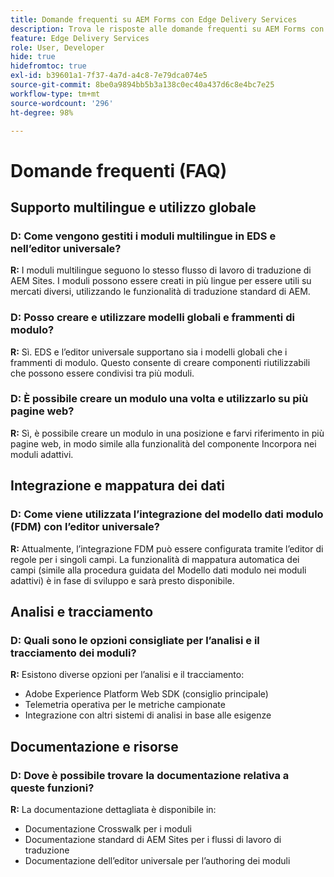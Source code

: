 ```yaml
---
title: Domande frequenti su AEM Forms con Edge Delivery Services
description: Trova le risposte alle domande frequenti su AEM Forms con Edge Delivery Services e l’editor universale. Scopri i moduli multilingue, i modelli globali, i frammenti di modulo, le funzionalità di analisi e di integrazione dei dati.
feature: Edge Delivery Services
role: User, Developer
hide: true
hidefromtoc: true
exl-id: b39601a1-7f37-4a7d-a4c8-7e79dca074e5
source-git-commit: 8be0a9894bb5b3a138c0ec40a437d6c8e4bc7e25
workflow-type: tm+mt
source-wordcount: '296'
ht-degree: 98%

---
```


# Domande frequenti (FAQ)


## Supporto multilingue e utilizzo globale

### D: Come vengono gestiti i moduli multilingue in EDS e nell’editor universale?

**R:** I moduli multilingue seguono lo stesso flusso di lavoro di traduzione di AEM Sites. I moduli possono essere creati in più lingue per essere utili su mercati diversi, utilizzando le funzionalità di traduzione standard di AEM.

### D: Posso creare e utilizzare modelli globali e frammenti di modulo?

**R:** Sì. EDS e l’editor universale supportano sia i modelli globali che i frammenti di modulo. Questo consente di creare componenti riutilizzabili che possono essere condivisi tra più moduli.

### D: È possibile creare un modulo una volta e utilizzarlo su più pagine web?

**R:** Sì, è possibile creare un modulo in una posizione e farvi riferimento in più pagine web, in modo simile alla funzionalità del componente Incorpora nei moduli adattivi.

## Integrazione e mappatura dei dati

### D: Come viene utilizzata l’integrazione del modello dati modulo (FDM) con l’editor universale?

**R:** Attualmente, l’integrazione FDM può essere configurata tramite l’editor di regole per i singoli campi. La funzionalità di mappatura automatica dei campi (simile alla procedura guidata del Modello dati modulo nei moduli adattivi) è in fase di sviluppo e sarà presto disponibile.

## Analisi e tracciamento

### D: Quali sono le opzioni consigliate per l’analisi e il tracciamento dei moduli?

**R:** Esistono diverse opzioni per l’analisi e il tracciamento:

- Adobe Experience Platform Web SDK (consiglio principale)
- Telemetria operativa per le metriche campionate
- Integrazione con altri sistemi di analisi in base alle esigenze

## Documentazione e risorse

### D: Dove è possibile trovare la documentazione relativa a queste funzioni?

**R:** La documentazione dettagliata è disponibile in:

- Documentazione Crosswalk per i moduli
- Documentazione standard di AEM Sites per i flussi di lavoro di traduzione
- Documentazione dell’editor universale per l’authoring dei moduli
